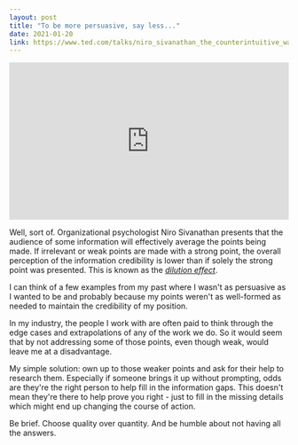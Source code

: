 ```yaml
---
layout: post
title: "To be more persuasive, say less..."
date: 2021-01-20
link: https://www.ted.com/talks/niro_sivanathan_the_counterintuitive_way_to_be_more_persuasive
---
```


<div style="max-width:854px"><div style="position:relative;height:0;padding-bottom:56.25%"><iframe src="https://embed.ted.com/talks/niro_sivanathan_the_counterintuitive_way_to_be_more_persuasive" width="854" height="480" style="position:absolute;left:0;top:0;width:100%;height:100%" frameborder="0" scrolling="no" allowfullscreen></iframe></div></div>

Well, sort of.
Organizational psychologist Niro Sivanathan presents that the audience of some information will effectively average the points being made.
If irrelevant or weak points are made with a strong point, the overall perception of the information credibility is lower than if solely the strong point was presented.
This is known as the _[dilution effect](https://en.wikipedia.org/wiki/Heuristics_in_judgment_and_decision-making#Dilution_effect)_.

I can think of a few examples from my past where I wasn't as persuasive as I wanted to be and probably because my points weren't as well-formed as needed to maintain the credibility of my position.

In my industry, the people I work with are often paid to think through the edge cases and extrapolations of any of the work we do.
So it would seem that by not addressing some of those points, even though weak, would leave me at a disadvantage.

My simple solution: own up to those weaker points and ask for their help to research them.
Especially if someone brings it up without prompting, odds are they're the right person to help fill in the information gaps.
This doesn't mean they're there to help prove you right - just to fill in the missing details which might end up changing the course of action.

Be brief.
Choose quality over quantity.
And be humble about not having all the answers.
